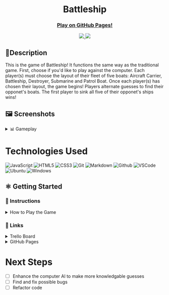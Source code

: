 # <h1 align="center">Battleship</h1>

#### <h3 align="center"><a href="https://nickldimartino.github.io/Battleship-Game/">Play on GitHub Pages!</a></h3>

<div align="center">
 <a href="https://www.linkedin.com/in/nicholas-dimartino/" target="_blank">
      <img src="https://img.shields.io/badge/-linkedin.com/in/ndimartino-blue?style=flat&logo=Linkedin&logoColor=white">
 </a> 
 <a href="mailto:nick.l.dimartino@gmail.com" target="_blank">
    <img src="https://img.shields.io/badge/-nick.l.dimartino@gmail.com-c14438?style=flat&logo=Gmail&logoColor=white">
 </a>
</div>

## 📝Description
This is the game of Battleship! It functions the same way as the traditional game.  First, choose if you'd like to play against the computer. Each player(s) must choose the layout of their fleet of five boats: Aircraft Carrier, Battleship, Destroyer, Submarine and Patrol Boat.  Once each player(s) has chosen their layout, the game begins!  Players alternate guesses to find their opponet's boats.  The first player to sink all five of their opponet's ships wins!

## 🖼️ Screenshots

<details>
 <summary> 📊 Gameplay</summary>
 
 | Description | Screenshot |
 |------------ | ------------|
 | <h3 align="center">Primary Theme</h3> | <img src="./imgs/primary-theme.png" width="500">
 | <h3 align="center">Classic Theme</h3> | <img src="./imgs/classic-theme.png" width="500">
 
</details>

# Technologies Used

![JavaScript](https://img.shields.io/badge/JavaScript-323330?style=for-the-badge&logo=javascript&logoColor=F7DF1E)
![HTML5](https://img.shields.io/badge/HTML5-E34F26?style=for-the-badge&logo=html5&logoColor=white)
![CSS3](https://img.shields.io/badge/CSS3-1572B6?style=for-the-badge&logo=css3&logoColor=white)
![Git](https://img.shields.io/badge/GIT-E44C30?style=for-the-badge&logo=git&logoColor=white)
![Markdown](https://img.shields.io/badge/Markdown-000000?style=for-the-badge&logo=markdown&logoColor=white)
![Github](https://img.shields.io/badge/GitHub-100000?style=for-the-badge&logo=github&logoColor=white)
![VSCode](https://img.shields.io/badge/VSCode-0078D4?style=for-the-badge&logo=visual%20studio%20code&logoColor=white)
![Ubuntu](https://img.shields.io/badge/Ubuntu-E95420?style=for-the-badge&logo=ubuntu&logoColor=white)
![Windows](https://img.shields.io/badge/Windows-0078D6?style=for-the-badge&logo=windows&logoColor=white)

## ⚛️ Getting Started
### 📲 Instructions

<details>
<summary>How to Play the Game</summary>
1. Game is set for two players. Click the "Computer Player" button if you wish to play against to the computer.
 
2. Place your boats using the rules in the top-left of the screen.

3. Take turns guessing the other player's ships.  The first person to hit all other their opponent's boats (17 squares) wins!  Select "New Game" to play again.

5. The theme of the game, audio, and board switch delay can be modified.
</details>

### 🔗 Links

<details>
<summary>Trello Board</summary>
<a href="https://trello.com/b/yS9rAAh5/sebr-02-12-24/">https://trello.com/b/yS9rAAh5/sebr-02-12-24</a>
</details>

<details>
<summary>GitHub Pages</summary>
<a href="https://nickldimartino.github.io/Battleship-Game/">https://nickldimartino.github.io/Battleship-Game/</a>
</details>

# Next Steps

- [ ] Enhance the computer AI to make more knowledgable guesses
- [ ] Find and fix possible bugs
- [ ] Refactor code